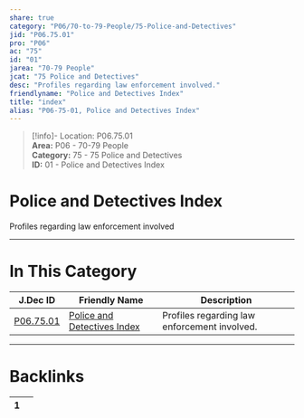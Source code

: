 ```yaml
---  
share: true  
category: "P06/70-to-79-People/75-Police-and-Detectives"  
jid: "P06.75.01"  
pro: "P06"  
ac: "75"  
id: "01"  
jarea: "70-79 People"  
jcat: "75 Police and Detectives"  
desc: "Profiles regarding law enforcement involved."  
friendlyname: "Police and Detectives Index"  
title: "index"  
alias: "P06-75-01, Police and Detectives Index"  
---  
```

>[!info]- Location: P06.75.01  
>**Area:** P06 - 70-79 People  
>**Category:** 75 - 75 Police and Detectives  
>**ID:** 01 - Police and Detectives Index  
  
# Police and Detectives Index  
  
Profiles regarding law enforcement involved  
   
  
  
---  
# In This Category  
  
| J.Dec ID                                                                                          | Friendly Name                                                                                                       | Description                                  |  
| ------------------------------------------------------------------------------------------------- | ------------------------------------------------------------------------------------------------------------------- | -------------------------------------------- |  
| [P06.75.01](index.md#) | [Police and Detectives Index](index.md#) | Profiles regarding law enforcement involved. |  
  
  
---  
# Backlinks  
<div><table class="dataview table-view-table"><thead class="table-view-thead"><tr class="table-view-tr-header"><th class="table-view-th"><span></span><span class="dataview small-text">1</span></th><th class="table-view-th"><span></span></th></tr></thead><tbody class="table-view-tbody"></tbody></table></div>